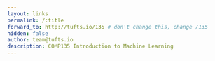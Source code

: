 ```yaml
---
layout: links
permalink: /:title
forward_to: http://tufts.io/135 # don't change this, change /135
hidden: false
author: team@tufts.io
description: COMP135 Introduction to Machine Learning
---
```

